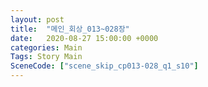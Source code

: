 ```yaml
---
layout: post
title:  "메인_회상_013~028장"
date:   2020-08-27 15:00:00 +0000
categories: Main
Tags: Story Main
SceneCode: ["scene_skip_cp013-028_q1_s10"]
---
```

